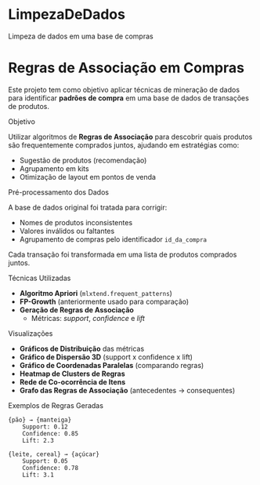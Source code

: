 # LimpezaDeDados
Limpeza de dados em uma base de compras 
# Regras de Associação em Compras

Este projeto tem como objetivo aplicar técnicas de mineração de dados para identificar **padrões de compra** em uma base de dados de transações de produtos.

Objetivo

Utilizar algoritmos de **Regras de Associação** para descobrir quais produtos são frequentemente comprados juntos, ajudando em estratégias como:
- Sugestão de produtos (recomendação)
- Agrupamento em kits
- Otimização de layout em pontos de venda

Pré-processamento dos Dados

A base de dados original foi tratada para corrigir:
- Nomes de produtos inconsistentes
- Valores inválidos ou faltantes
- Agrupamento de compras pelo identificador `id_da_compra`

Cada transação foi transformada em uma lista de produtos comprados juntos.

Técnicas Utilizadas

- **Algoritmo Apriori** (`mlxtend.frequent_patterns`)
- **FP-Growth** (anteriormente usado para comparação)
- **Geração de Regras de Associação**
    - Métricas: *support*, *confidence* e *lift*

Visualizações

- **Gráficos de Distribuição** das métricas
- **Gráfico de Dispersão 3D** (support x confidence x lift)
- **Gráfico de Coordenadas Paralelas** (comparando regras)
- **Heatmap de Clusters de Regras**
- **Rede de Co-ocorrência de Itens**
- **Grafo das Regras de Associação** (antecedentes → consequentes)

Exemplos de Regras Geradas

```text
{pão} → {manteiga}
    Support: 0.12
    Confidence: 0.85
    Lift: 2.3

{leite, cereal} → {açúcar}
    Support: 0.05
    Confidence: 0.78
    Lift: 3.1

